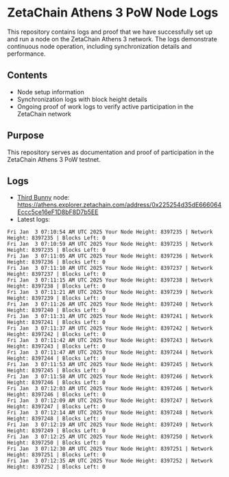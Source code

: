 # ZetaChain Athens 3 PoW Node Logs
This repository contains logs and proof that we have successfully set up and run a node on the ZetaChain Athens 3 network. The logs demonstrate continuous node operation, including synchronization details and performance.

## Contents
- Node setup information
- Synchronization logs with block height details
- Ongoing proof of work logs to verify active participation in the ZetaChain network

## Purpose
This repository serves as documentation and proof of participation in the ZetaChain Athens 3 PoW testnet.

## Logs

- [Third Bunny](https://thirdbunny.xyz/) node: https://athens.explorer.zetachain.com/address/0x225254d35dE666064Eccc5ce16eF1D8bF8D7b5EE
- Latest logs:
```
Fri Jan  3 07:10:54 AM UTC 2025 Your Node Height: 8397235 | Network Height: 8397235 | Blocks Left: 0
Fri Jan  3 07:10:59 AM UTC 2025 Your Node Height: 8397235 | Network Height: 8397235 | Blocks Left: 0
Fri Jan  3 07:11:05 AM UTC 2025 Your Node Height: 8397236 | Network Height: 8397236 | Blocks Left: 0
Fri Jan  3 07:11:10 AM UTC 2025 Your Node Height: 8397237 | Network Height: 8397237 | Blocks Left: 0
Fri Jan  3 07:11:15 AM UTC 2025 Your Node Height: 8397238 | Network Height: 8397238 | Blocks Left: 0
Fri Jan  3 07:11:21 AM UTC 2025 Your Node Height: 8397239 | Network Height: 8397239 | Blocks Left: 0
Fri Jan  3 07:11:26 AM UTC 2025 Your Node Height: 8397240 | Network Height: 8397240 | Blocks Left: 0
Fri Jan  3 07:11:31 AM UTC 2025 Your Node Height: 8397241 | Network Height: 8397241 | Blocks Left: 0
Fri Jan  3 07:11:37 AM UTC 2025 Your Node Height: 8397242 | Network Height: 8397242 | Blocks Left: 0
Fri Jan  3 07:11:42 AM UTC 2025 Your Node Height: 8397243 | Network Height: 8397243 | Blocks Left: 0
Fri Jan  3 07:11:47 AM UTC 2025 Your Node Height: 8397244 | Network Height: 8397244 | Blocks Left: 0
Fri Jan  3 07:11:53 AM UTC 2025 Your Node Height: 8397245 | Network Height: 8397245 | Blocks Left: 0
Fri Jan  3 07:11:58 AM UTC 2025 Your Node Height: 8397246 | Network Height: 8397246 | Blocks Left: 0
Fri Jan  3 07:12:03 AM UTC 2025 Your Node Height: 8397246 | Network Height: 8397246 | Blocks Left: 0
Fri Jan  3 07:12:09 AM UTC 2025 Your Node Height: 8397247 | Network Height: 8397247 | Blocks Left: 0
Fri Jan  3 07:12:14 AM UTC 2025 Your Node Height: 8397248 | Network Height: 8397248 | Blocks Left: 0
Fri Jan  3 07:12:19 AM UTC 2025 Your Node Height: 8397249 | Network Height: 8397249 | Blocks Left: 0
Fri Jan  3 07:12:25 AM UTC 2025 Your Node Height: 8397250 | Network Height: 8397250 | Blocks Left: 0
Fri Jan  3 07:12:30 AM UTC 2025 Your Node Height: 8397251 | Network Height: 8397251 | Blocks Left: 0
Fri Jan  3 07:12:35 AM UTC 2025 Your Node Height: 8397252 | Network Height: 8397252 | Blocks Left: 0
```
